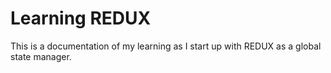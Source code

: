 # Learning REDUX

This is a documentation of my learning as I start up with REDUX as a global state manager.
